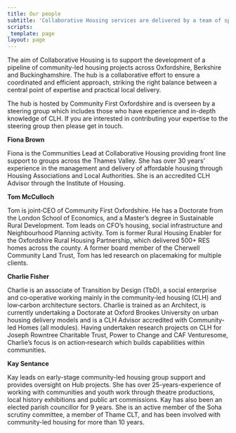 ```yaml
---
title: Our people
subtitle: 'Collaborative Housing services are delivered by a team of specialists '
scripts: 
_template: page
layout: page
---
```


The aim of Collaborative Housing is to support the development of a pipeline of community-led housing projects across Oxfordshire, Berkshire and Buckinghamshire. The hub is a collaborative effort to ensure a coordinated and efficient approach, striking the right balance between a central point of expertise and practical local delivery.

The hub is hosted by Community First Oxfordshire and is overseen by a steering group which includes those who have experience and in-depth knowledge of CLH. If you are interested in contributing your expertise to the steering group then please get in touch.

**Fiona Brown**

Fiona is the Communities Lead at Collaborative Housing providing front line support to groups across the Thames Valley. She has over 30 years’ experience in the management and delivery of affordable housing through Housing Associations and Local Authorities. She is an accredited CLH Advisor through the Institute of Housing.

**Tom McCulloch**

Tom is joint‐CEO of Community First Oxfordshire. He has a Doctorate from the London School of Economics, and a Master’s degree in Sustainable Rural Development. Tom leads on CFO’s housing, social infrastructure and Neighbourhood Planning activity. Tom is former Rural Housing Enabler for the Oxfordshire Rural Housing Partnership, which delivered 500+ RES homes across the county. A former board member of the Cherwell Community Land Trust, Tom has led research on placemaking for multiple clients.

**Charlie Fisher**

Charlie is an associate of Transition by Design (TbD), a social enterprise and co‐operative working mainly in the community‐led housing (CLH) and low‐carbon architecture sectors. Charlie is trained as an Architect, is currently undertaking a Doctorate at Oxford Brookes University on urban housing delivery models and is a CLH Advisor accredited with Community‐led Homes (all modules). Having undertaken research projects on CLH for Joseph Rowntree Charitable Trust, Power to Change and CAF Venturesome, Charlie’s focus is on action‐research which builds capabilities within communities.

**Kay Sentance**

Kay leads on early-stage community-led housing group support and provides oversight on Hub projects. She has over 25-years-experience of working with communities and youth work through theatre productions, local history exhibitions and public art commissions. Kay has also been an elected parish councillor for 9 years. She is an active member of the Soha scrutiny committee, a member of Thame CLT, and has been involved with community-led housing for more than 10 years.
